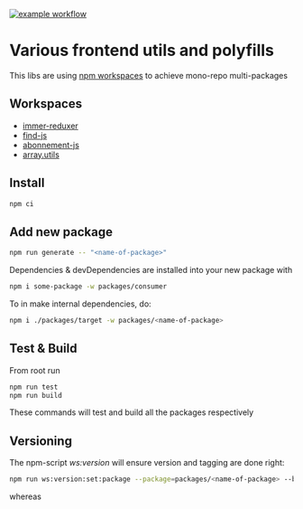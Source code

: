 [![example workflow](https://github.com/hansogj/utils-ws/actions/workflows/build.yml/badge.svg)](https://github.com/hansogj/utils-ws/actions/workflows/build.yml/badge.svg)

# Various frontend utils and polyfills

This libs are using [npm workspaces](https://docs.npmjs.com/cli/v7/using-npm/workspaces) to achieve mono-repo multi-packages

## Workspaces

- [immer-reduxer](./packages/immer-reduxer/README.md)
- [find-js](./packages/find-js/README.md)
- [abonnement-js](./packages/abonnement-js/README.md)
- [array.utils](./packages/array.utils/README.md)

[//]: <> (package-list-placeholder-do-not-remove)

## Install

```bash
npm ci
```

## Add new package

```bash
npm run generate -- "<name-of-package>"
```

Dependencies & devDependencies are installed into your new package with

```bash
npm i some-package -w packages/consumer
```

To in make internal dependencies, do:

```bash
npm i ./packages/target -w packages/<name-of-package>
```

## Test & Build

From root run

```bash
npm run test
npm run build
```

These commands will test and build all the packages respectively

## Versioning

The npm-script _ws:version_ will ensure version and tagging are done right:

```bash
npm run ws:version:set:package --package=packages/<name-of-package> --bump=<new-version-number>
```

whereas

```bash

```
